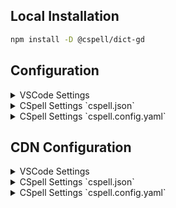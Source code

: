 
## Local Installation

```sh
npm install -D @cspell/dict-gd
```


## Configuration

<details>
<summary>VSCode Settings</summary>

Add the following to your VSCode settings:

**`.vscode/settings.json`**

```jsonc
{
  "cSpell.import": [
    "@cspell/dict-gd/cspell-ext.json"
  ],
  "cSpell.language": "gd"
}
```

</details>

<details>
<summary>CSpell Settings `cspell.json`</summary>

**`cspell.json`**

```jsonc
{
  "import": [
    "@cspell/dict-gd/cspell-ext.json"
  ],
  "language": "gd"
}
```

</details>

<details>
<summary>CSpell Settings `cspell.config.yaml`</summary>

**`cspell.config.yaml`**

```yaml
import:
  - "@cspell/dict-gd/cspell-ext.json"
language: gd
```

</details>



## CDN Configuration

<details>
<summary>VSCode Settings</summary>

Add the following to your VSCode settings:

**`.vscode/settings.json`**

```jsonc
{
  "cSpell.import": [
    "https://cdn.jsdelivr.net/npm/@cspell/dict-gd@latest/cspell-ext.json/cspell-ext.json"
  ],
  "cSpell.language": "gd"
}
```

</details>

<details>
<summary>CSpell Settings `cspell.json`</summary>

**`cspell.json`**

```jsonc
{
  "import": [
    "https://cdn.jsdelivr.net/npm/@cspell/dict-gd@latest/cspell-ext.json/cspell-ext.json"
  ],
  "language": "gd"
}
```

</details>

<details>
<summary>CSpell Settings `cspell.config.yaml`</summary>

**`cspell.config.yaml`**

```yaml
import:
  - https://cdn.jsdelivr.net/npm/@cspell/dict-gd@latest/cspell-ext.json/cspell-ext.json
language: gd
```

</details>



